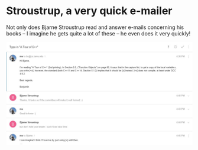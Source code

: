 # Stroustrup, a very quick e-mailer

Not only does Bjarne Stroustrup read and answer e-mails concerning his books
&ndash; I imagine he gets quite a lot of these &ndash; he even does it very
quickly!

![Stroustrup email](/images/2015-03-15-stroustrup.jpg)
